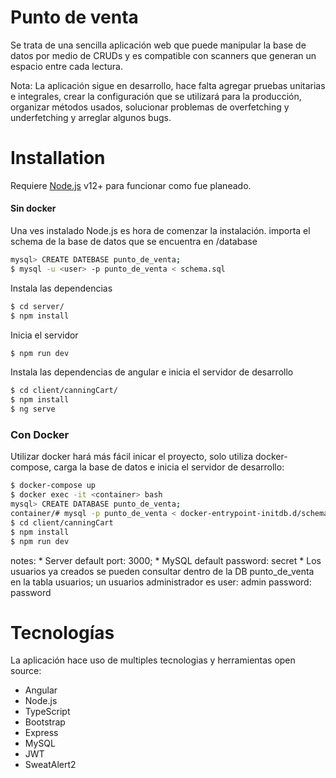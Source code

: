 # Punto de venta
Se trata de una sencilla aplicación web que puede manipular la base de datos por medio de CRUDs y es compatible con scanners que generan un espacio entre cada lectura.

Nota: La aplicación sigue en desarrollo, hace falta agregar pruebas unitarias e integrales, crear la configuración que se utilizará para la producción, organizar métodos usados, solucionar problemas de overfetching y underfetching y arreglar algunos bugs.


# Installation

Requiere [Node.js](https://nodejs.org/) v12+ para funcionar como fue planeado.
#### Sin docker
Una ves instalado Node.js es hora de comenzar la instalación.
importa el schema de la base de datos que se encuentra en /database
```sh
mysql> CREATE DATEBASE punto_de_venta;
$ mysql -u <user> -p punto_de_venta < schema.sql
```
Instala las dependencias
```sh
$ cd server/
$ npm install
```
Inicia el servidor
```sh
$ npm run dev
```
Instala las dependencias de angular e inicia el servidor de desarrollo
```sh
$ cd client/canningCart/
$ npm install
$ ng serve
```
### Con Docker
Utilizar docker hará más fácil inicar el proyecto, solo utiliza docker-compose, carga la base de datos e inicia el servidor de desarrollo:
```sh
$ docker-compose up
$ docker exec -it <container> bash
mysql> CREATE DATABASE punto_de_venta;
container/# mysql -p punto_de_venta < docker-entrypoint-initdb.d/schema.sql
$ cd client/canningCart
$ npm install
$ npm run dev
```
notes:
    * Server default port: 3000;
    * MySQL default password: secret
    * Los usuarios ya creados se pueden consultar dentro de la DB punto_de_venta en la tabla usuarios; un usuarios administrador es user: admin password: password
    
# Tecnologías
La aplicación hace uso de multiples tecnologias y herramientas open source:
* Angular
* Node.js
* TypeScript
* Bootstrap
* Express
* MySQL
* JWT
* SweatAlert2
